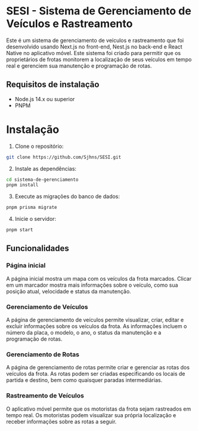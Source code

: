 # SESI - Sistema de Gerenciamento de Veículos e Rastreamento

Este é um sistema de gerenciamento de veículos e rastreamento que foi desenvolvido usando Next.js no front-end, Nest.js no back-end e React Native no aplicativo móvel. Este sistema foi criado para permitir que os proprietários de frotas monitorem a localização de seus veículos em tempo real e gerenciem sua manutenção e programação de rotas.

## Requisitos de instalação

* Node.js 14.x ou superior
* PNPM

# Instalação

1. Clone o repositório:

```zsh
git clone https://github.com/Sjhns/SESI.git
```

2. Instale as dependências:

```zsh
cd sistema-de-gerenciamento
pnpm install
```
3. Execute as migrações do banco de dados:

```zsh
pnpm prisma migrate
```

4. Inicie o servidor:

```zsh
pnpm start
```

## Funcionalidades

### Página inicial

A página inicial mostra um mapa com os veículos da frota marcados. Clicar em um marcador mostra mais informações sobre o veículo, como sua posição atual, velocidade e status da manutenção.

### Gerenciamento de Veículos

A página de gerenciamento de veículos permite visualizar, criar, editar e excluir informações sobre os veículos da frota. As informações incluem o número da placa, o modelo, o ano, o status da manutenção e a programação de rotas.

### Gerenciamento de Rotas
 
A página de gerenciamento de rotas permite criar e gerenciar as rotas dos veículos da frota. As rotas podem ser criadas especificando os locais de partida e destino, bem como quaisquer paradas intermediárias.

### Rastreamento de Veículos

O aplicativo móvel permite que os motoristas da frota sejam rastreados em tempo real. Os motoristas podem visualizar sua própria localização e receber informações sobre as rotas a seguir.